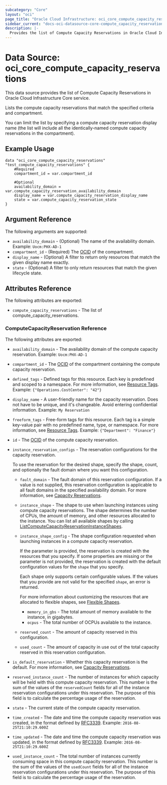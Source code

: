 ```yaml
---
subcategory: "Core"
layout: "oci"
page_title: "Oracle Cloud Infrastructure: oci_core_compute_capacity_reservations"
sidebar_current: "docs-oci-datasource-core-compute_capacity_reservations"
description: |-
  Provides the list of Compute Capacity Reservations in Oracle Cloud Infrastructure Core service
---
```


# Data Source: oci_core_compute_capacity_reservations
This data source provides the list of Compute Capacity Reservations in Oracle Cloud Infrastructure Core service.

Lists the compute capacity reservations that match the specified criteria and compartment.

You can limit the list by specifying a compute capacity reservation display name 
(the list will include all the identically-named compute capacity reservations in the compartment).


## Example Usage

```hcl
data "oci_core_compute_capacity_reservations" "test_compute_capacity_reservations" {
	#Required
	compartment_id = var.compartment_id

	#Optional
	availability_domain = var.compute_capacity_reservation_availability_domain
	display_name = var.compute_capacity_reservation_display_name
	state = var.compute_capacity_reservation_state
}
```

## Argument Reference

The following arguments are supported:

* `availability_domain` - (Optional) The name of the availability domain.  Example: `Uocm:PHX-AD-1` 
* `compartment_id` - (Required) The [OCID](https://docs.cloud.oracle.com/iaas/Content/General/Concepts/identifiers.htm) of the compartment.
* `display_name` - (Optional) A filter to return only resources that match the given display name exactly. 
* `state` - (Optional) A filter to only return resources that match the given lifecycle state.


## Attributes Reference

The following attributes are exported:

* `compute_capacity_reservations` - The list of compute_capacity_reservations.

### ComputeCapacityReservation Reference

The following attributes are exported:

* `availability_domain` - The availability domain of the compute capacity reservation.  Example: `Uocm:PHX-AD-1` 
* `compartment_id` - The [OCID](https://docs.cloud.oracle.com/iaas/Content/General/Concepts/identifiers.htm) of the compartment containing the compute capacity reservation. 
* `defined_tags` - Defined tags for this resource. Each key is predefined and scoped to a namespace. For more information, see [Resource Tags](https://docs.cloud.oracle.com/iaas/Content/General/Concepts/resourcetags.htm).  Example: `{"Operations.CostCenter": "42"}` 
* `display_name` - A user-friendly name for the capacity reservation. Does not have to be unique, and it's changeable. Avoid entering confidential information.  Example: `My Reservation` 
* `freeform_tags` - Free-form tags for this resource. Each tag is a simple key-value pair with no predefined name, type, or namespace. For more information, see [Resource Tags](https://docs.cloud.oracle.com/iaas/Content/General/Concepts/resourcetags.htm).  Example: `{"Department": "Finance"}` 
* `id` - The [OCID](https://docs.cloud.oracle.com/iaas/Content/General/Concepts/identifiers.htm) of the compute capacity reservation.
* `instance_reservation_configs` - The reservation configurations for the capacity reservation.

	To use the reservation for the desired shape, specify the shape, count, and optionally the fault domain where you want this configuration. 
	* `fault_domain` - The fault domain of this reservation configuration.  If a value is not supplied, this reservation configuration is applicable to all fault domains in the specified availability domain. For more information, see [Capacity Reservations](https://docs.cloud.oracle.com/iaas/Content/Compute/Tasks/reserve-capacity.htm). 
	* `instance_shape` - The shape to use when launching instances using compute capacity reservations. The shape determines the number of CPUs, the amount of memory, and other resources allocated to the instance. You can list all available shapes by calling [ListComputeCapacityReservationInstanceShapes](https://docs.cloud.oracle.com/iaas/api/#/en/iaas/computeCapacityReservationInstanceShapes/ListComputeCapacityReservationInstanceShapes). 
	* `instance_shape_config` - The shape configuration requested when launching instances in a compute capacity reservation.

		If the parameter is provided, the reservation is created with the resources that you specify. If some properties are missing or the parameter is not provided, the reservation is created with the default configuration values for the `shape` that you specify.

		Each shape only supports certain configurable values. If the values that you provide are not valid for the specified `shape`, an error is returned.

		For more information about customizing the resources that are allocated to flexible shapes, see [Flexible Shapes](https://docs.cloud.oracle.com/iaas/Content/Compute/References/computeshapes.htm#flexible). 
		* `memory_in_gbs` - The total amount of memory available to the instance, in gigabytes. 
		* `ocpus` - The total number of OCPUs available to the instance. 
	* `reserved_count` - The amount of capacity reserved in this configuration.
	* `used_count` - The amount of capacity in use out of the total capacity reserved in this reservation configuration.
* `is_default_reservation` - Whether this capacity reservation is the default.  For more information, see [Capacity Reservations](https://docs.cloud.oracle.com/iaas/Content/Compute/Tasks/reserve-capacity.htm#default). 
* `reserved_instance_count` - The number of instances for which capacity will be held with this compute capacity reservation. This number is the sum of the values of the `reservedCount` fields for all of the instance reservation configurations under this reservation. The purpose of this field is to calculate the percentage usage of the reservation. 
* `state` - The current state of the compute capacity reservation.
* `time_created` - The date and time the compute capacity reservation was created, in the format defined by [RFC3339](https://tools.ietf.org/html/rfc3339).  Example: `2016-08-25T21:10:29.600Z` 
* `time_updated` - The date and time the compute capacity reservation was updated, in the format defined by [RFC3339](https://tools.ietf.org/html/rfc3339).  Example: `2016-08-25T21:10:29.600Z` 
* `used_instance_count` - The total number of instances currently consuming space in this compute capacity reservation. This number is the sum of the values of the `usedCount` fields for all of the instance reservation configurations under this reservation. The purpose of this field is to calculate the percentage usage of the reservation. 


